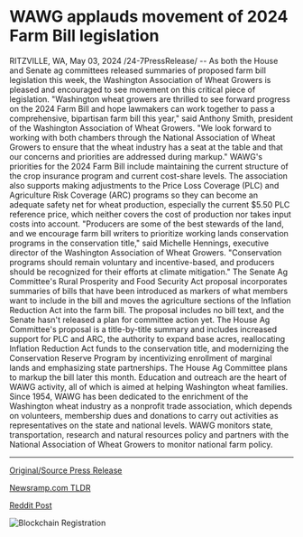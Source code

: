 # WAWG applauds movement of 2024 Farm Bill legislation

RITZVILLE, WA, May 03, 2024 /24-7PressRelease/ -- As both the House and Senate ag committees released summaries of proposed farm bill legislation this week, the Washington Association of Wheat Growers is pleased and encouraged to see movement on this critical piece of legislation.  "Washington wheat growers are thrilled to see forward progress on the 2024 Farm Bill and hope lawmakers can work together to pass a comprehensive, bipartisan farm bill this year," said Anthony Smith, president of the Washington Association of Wheat Growers. "We look forward to working with both chambers through the National Association of Wheat Growers to ensure that the wheat industry has a seat at the table and that our concerns and priorities are addressed during markup."  WAWG's priorities for the 2024 Farm Bill include maintaining the current structure of the crop insurance program and current cost-share levels. The association also supports making adjustments to the Price Loss Coverage (PLC) and Agriculture Risk Coverage (ARC) programs so they can become an adequate safety net for wheat production, especially the current $5.50 PLC reference price, which neither covers the cost of production nor takes input costs into account.  "Producers are some of the best stewards of the land, and we encourage farm bill writers to prioritize working lands conservation programs in the conservation title," said Michelle Hennings, executive director of the Washington Association of Wheat Growers. "Conservation programs should remain voluntary and incentive-based, and producers should be recognized for their efforts at climate mitigation."  The Senate Ag Committee's Rural Prosperity and Food Security Act proposal incorporates summaries of bills that have been introduced as markers of what members want to include in the bill and moves the agriculture sections of the Inflation Reduction Act into the farm bill. The proposal includes no bill text, and the Senate hasn't released a plan for committee action yet.  The House Ag Committee's proposal is a title-by-title summary and includes increased support for PLC and ARC, the authority to expand base acres, reallocating Inflation Reduction Act funds to the conservation title, and modernizing the Conservation Reserve Program by incentivizing enrollment of marginal lands and emphasizing state partnerships. The House Ag Committee plans to markup the bill later this month.  Education and outreach are the heart of WAWG activity, all of which is aimed at helping Washington wheat families. Since 1954, WAWG has been dedicated to the enrichment of the Washington wheat industry as a nonprofit trade association, which depends on volunteers, membership dues and donations to carry out activities as representatives on the state and national levels. WAWG monitors state, transportation, research and natural resources policy and partners with the National Association of Wheat Growers to monitor national farm policy. 

---

[Original/Source Press Release](https://www.24-7pressrelease.com/press-release/510637/wawg-applauds-movement-of-2024-farm-bill-legislation)
                    

[Newsramp.com TLDR](None) 



[Reddit Post](https://www.reddit.com/r/Energy_Climate_News/comments/1cj2icy/washington_wheat_growers_encouraged_by_progress/) 



![Blockchain Registration](https://cdn.newsramp.app/24-7PressRelease/qrcode/245/3/camcFaJ9.webp)